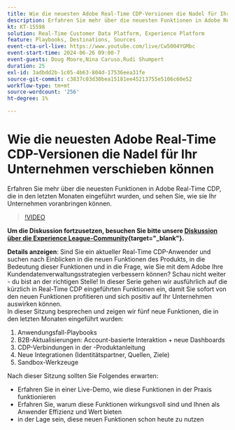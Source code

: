 ```yaml
---
title: Wie die neuesten Adobe Real-Time CDP-Versionen die Nadel für Ihr Unternehmen verschieben können
description: Erfahren Sie mehr über die neuesten Funktionen in Adobe Real-Time CDP, die in den letzten Monaten eingeführt wurden, und sehen Sie, wie sie Ihr Unternehmen voranbringen können.
kt: KT-15598
solution: Real-Time Customer Data Platform, Experience Platform
feature: Playbooks, Destinations, Sources
event-cta-url-live: https://www.youtube.com/live/Cw5004YGMbc
event-start-time: 2024-06-26 09:00-7
event-guests: Doug Moore,Nina Caruso,Rudi Shumpert
duration: 25
exl-id: 3adbdd2b-1c05-4b63-804d-17536eea31fe
source-git-commit: c3837c03d30bea15181ee45213755e5106c60e52
workflow-type: tm+mt
source-wordcount: '256'
ht-degree: 1%

---
```


# Wie die neuesten Adobe Real-Time CDP-Versionen die Nadel für Ihr Unternehmen verschieben können

Erfahren Sie mehr über die neuesten Funktionen in Adobe Real-Time CDP, die in den letzten Monaten eingeführt wurden, und sehen Sie, wie sie Ihr Unternehmen voranbringen können.

>[!VIDEO](https://video.tv.adobe.com/v/3430515/?quality=12&learn=on)

**Um die Diskussion fortzusetzen, besuchen Sie bitte unsere [Diskussion über die Experience League-Community](https://experienceleaguecommunities.adobe.com/t5/real-time-customer-data-platform/experience-league-live-post-session-discussion-how-the-latest/m-p/685150?profile.language=de#M67){target="_blank"}.**

**Details anzeigen**: Sind Sie ein aktueller Real-Time CDP-Anwender und suchen nach Einblicken in die neuen Funktionen des Produkts, in die Bedeutung dieser Funktionen und in die Frage, wie Sie mit dem Adobe Ihre Kundendatenverwaltungsstrategien verbessern können? Schau nicht weiter - du bist an der richtigen Stelle! In dieser Serie gehen wir ausführlich auf die kürzlich in Real-Time CDP eingeführten Funktionen ein, damit Sie sofort von den neuen Funktionen profitieren und sich positiv auf Ihr Unternehmen auswirken können.\
In dieser Sitzung besprechen und zeigen wir fünf neue Funktionen, die in den letzten Monaten eingeführt wurden:

1. Anwendungsfall-Playbooks
1. B2B-Aktualisierungen: Account-basierte Interaktion + neue Dashboards
1. CDP-Verbindungen in der -Produktanleitung
1. Neue Integrationen (Identitätspartner, Quellen, Ziele)
1. Sandbox-Werkzeuge

Nach dieser Sitzung sollten Sie Folgendes erwarten:

* Erfahren Sie in einer Live-Demo, wie diese Funktionen in der Praxis funktionieren
* Erfahren Sie, warum diese Funktionen wirkungsvoll sind und Ihnen als Anwender Effizienz und Wert bieten
* in der Lage sein, diese neuen Funktionen schon heute zu nutzen
